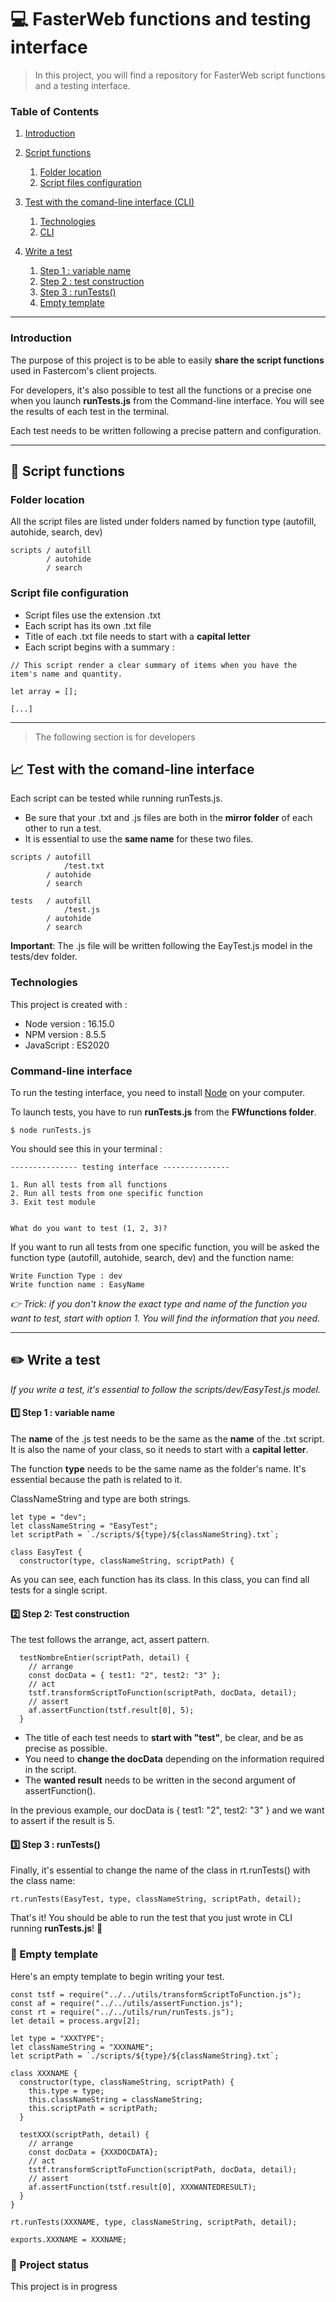# :computer: FasterWeb functions and testing interface 
> In this project, you will find a repository for FasterWeb script functions and a testing interface.

### Table of Contents
1. [Introduction](#introduction)
2. [Script functions](#script-function)
    1. [Folder location](#folder-location)
    2. [Script files configuration](#configuration)

3. [Test with the comand-line interface (CLI)](#testing-CLI)
    1. [Technologies](#technologies)
    2. [CLI](#cli)

4. [Write a test](#test)
    1. [Step 1 : variable name](#variable)
    2. [Step 2 : test construction](#write)    
    3. [Step 3 : runTests()](#runtest)  
    4. [Empty template](#template)  

 <hr />
 
### Introduction <a name="introduction"></a>

The purpose of this project is to be able to easily **share the script functions** used in Fastercom's client projects. 

For developers, it's also possible to test all the functions or a precise one when you launch **runTests.js** from the Command-line interface.
You will see the results of each test in the terminal. 

Each test needs to be written following a precise pattern and configuration.

 <hr />

## :memo: Script functions <a name="script-function"></a>
### Folder location <a name="folder-location"></a>

All the script files are listed under folders named by function type (autofill, autohide, search, dev)

```
scripts / autofill
        / autohide 
        / search
```


### Script file configuration <a name="configuration"></a>

- Script files use the extension .txt
- Each script has its own .txt file
- Title of each .txt file needs to start with a **capital letter**
- Each script begins with a summary :

```
// This script render a clear summary of items when you have the item's name and quantity.

let array = [];

[...]
```

 <hr />


> The following section is for developers

## :chart_with_upwards_trend: Test with the comand-line interface <a name="testing-CLI"></a>

Each script can be tested while running runTests.js. 

- Be sure that your .txt and .js files are both in the **mirror folder** of each other to run a test.
- It is essential to use the **same name** for these two files.

```
scripts / autofill
            /test.txt
        / autohide 
        / search

tests   / autofill
            /test.js
        / autohide 
        / search
```

**Important**: The .js file will be written following the EayTest.js model in the tests/dev folder.


### Technologies <a name="technologies"></a>
This project is created with : 

* Node version : 16.15.0
* NPM version : 8.5.5
* JavaScript : ES2020 


### Command-line interface <a name="cli"></a>

To run the testing interface, you need to install [Node](https://nodejs.org/en/download/) on your computer.

To launch tests, you have to run **runTests.js** from the **FWfunctions folder**.


```
$ node runTests.js 
```

You should see this in your terminal : 

```
--------------- testing interface ---------------

1. Run all tests from all functions
2. Run all tests from one specific function
3. Exit test module


What do you want to test (1, 2, 3)? 
```

If you want to run all tests from one specific function, you will be asked the function type (autofill, autohide, search, dev) and the function name:

```
Write Function Type : dev
Write function name : EasyName
```

*:point_right: Trick: if you don't know the exact type and name of the function you want to test, start with option 1. You will find the information that you need.*

 <hr />

## :pencil2: Write a test <a name="test"></a>

*If you write a test, it's essential to follow the scripts/dev/EasyTest.js model.*



#### :one: Step 1 : variable name <a name="variable"></a>

The **name** of the .js test needs to be the same as the **name** of the .txt script.<br>
It is also the name of your class, so it needs to start with a **capital letter**.

The function **type** needs to be the same name as the folder's name. 
It's essential because the path is related to it.

ClassNameString and type are both strings.

```
let type = "dev";
let classNameString = "EasyTest";
let scriptPath = `./scripts/${type}/${classNameString}.txt`; 

class EasyTest {
  constructor(type, classNameString, scriptPath) {
```

As you can see, each function has its class. In this class, you can find all tests for a single script. 


#### :two: Step 2: Test construction <a name="write"></a>

The test follows the arrange, act, assert pattern. 

```
  testNombreEntier(scriptPath, detail) {
    // arrange
    const docData = { test1: "2", test2: "3" };
    // act
    tstf.transformScriptToFunction(scriptPath, docData, detail);
    // assert
    af.assertFunction(tstf.result[0], 5);
  }

```

- The title of each test needs to **start with "test"**, be clear, and be as precise as possible.
- You need to **change the docData** depending on the information required in the script. 
- The **wanted result** needs to be written in the second argument of assertFunction(). 

In the previous example, our docData is { test1: "2", test2: "3" } and we want to assert if the result is 5. 



#### :three: Step 3 : runTests() <a name="runtest"></a>

Finally, it's essential to change the name of the class in rt.runTests() with the class name:
```
rt.runTests(EasyTest, type, classNameString, scriptPath, detail);
```

That's it! You should be able to run the test that you just wrote in CLI running **runTests.js**! :rainbow:


### :round_pushpin: Empty template <a name="template"></a>

Here's an empty template to begin writing your test.

```
const tstf = require("../../utils/transformScriptToFunction.js");
const af = require("../../utils/assertFunction.js");
const rt = require("../../utils/run/runTests.js");
let detail = process.argv[2];

let type = "XXXTYPE";
let classNameString = "XXXNAME";
let scriptPath = `./scripts/${type}/${classNameString}.txt`;

class XXXNAME {
  constructor(type, classNameString, scriptPath) {
    this.type = type;
    this.classNameString = classNameString;
    this.scriptPath = scriptPath;
  }

  testXXX(scriptPath, detail) {
    // arrange
    const docData = {XXXDOCDATA};
    // act
    tstf.transformScriptToFunction(scriptPath, docData, detail);
    // assert
    af.assertFunction(tstf.result[0], XXXWANTEDRESULT);
  }
}

rt.runTests(XXXNAME, type, classNameString, scriptPath, detail);

exports.XXXNAME = XXXNAME;

```


### :construction: Project status <a name="statut"></a>
This project is in progress 
